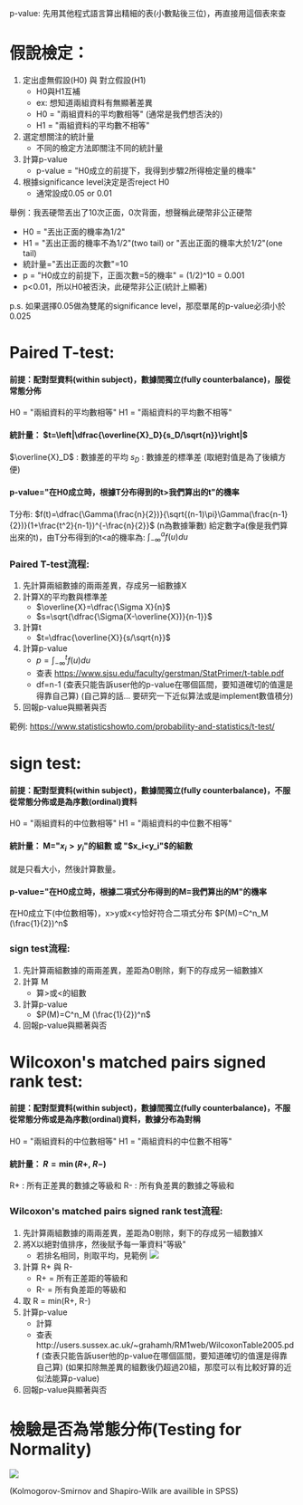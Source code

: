 p-value: 先用其他程式語言算出精細的表(小數點後三位)，再直接用這個表來查


# 假說檢定：

1. 定出虛無假設(H0) 與 對立假設(H1)
    - H0與H1互補 
    - ex: 想知道兩組資料有無顯著差異
    - H0 = "兩組資料的平均數相等" (通常是我們想否決的)
    - H1 = "兩組資料的平均數不相等"
2. 選定想關注的統計量
    - 不同的檢定方法即關注不同的統計量
3. 計算p-value
    - p-value = "H0成立的前提下，我得到步驟2所得檢定量的機率"
4. 根據significance level決定是否reject H0
    - 通常設成0.05 or 0.01

舉例：我丟硬幣丟出了10次正面，0次背面，想聲稱此硬幣非公正硬幣
- H0 = "丟出正面的機率為1/2"
- H1 = "丟出正面的機率不為1/2"(two tail) or "丟出正面的機率大於1/2"(one tail)
- 統計量="丟出正面的次數"=10
- p = "H0成立的前提下，正面次數=5的機率" = (1/2)^10 = 0.001
- p<0.01，所以H0被否決，此硬幣非公正(統計上顯著)


p.s. 如果選擇0.05做為雙尾的significance level，那麼單尾的p-value必須小於0.025

# Paired T-test:
#### 前提：配對型資料(within subject)，數據間獨立(fully counterbalance)，服從常態分佈
H0 = "兩組資料的平均數相等"
H1 = "兩組資料的平均數不相等"

#### 統計量： $t=\left|\dfrac{\overline{X}_D}{s_D/\sqrt{n}}\right|$
$\overline{X}_D$ : 數據差的平均
$s_D$ : 數據差的標準差
(取絕對值是為了後續方便)

#### p-value="在H0成立時，根據T分布得到的t>我們算出的t"的機率

T分布: $f(t)=\dfrac{\Gamma(\frac{n}{2})}{\sqrt{(n-1)\pi}\Gamma(\frac{n-1}{2})}(1+\frac{t^2}{n-1})^{-\frac{n}{2}}$
(n為數據筆數)
給定數字a(像是我們算出來的t)，由T分布得到的t<a的機率為: $\int_{-\infty}^a f(u)du$

### Paired T-test流程:

1. 先計算兩組數據的兩兩差異，存成另一組數據X
2. 計算X的平均數與標準差
    -    $\overline{X}=\dfrac{\Sigma X}{n}$
    -    $s=\sqrt{\dfrac{\Sigma(X-\overline{X})}{n-1}}$
3. 計算t
    -    $t=\dfrac{\overline{X}}{s/\sqrt{n}}$
4. 計算p-value
    -    $p=\int_{-\infty}^t f(u)du$
    -    查表 https://www.sjsu.edu/faculty/gerstman/StatPrimer/t-table.pdf
    -    df=n-1
(查表只能告訴user他的p-value在哪個區間，要知道確切的值還是得靠自己算)
(自己算的話... 要研究一下近似算法或是implement數值積分)
5. 回報p-value與顯著與否

範例: https://www.statisticshowto.com/probability-and-statistics/t-test/

# sign test:
#### 前提：配對型資料(within subject)，數據間獨立(fully counterbalance)，不服從常態分佈或是為序數(ordinal)資料

H0 = "兩組資料的中位數相等"
H1 = "兩組資料的中位數不相等"

#### 統計量： M="$x_i>y_i$"的組數 或 "$x_i<y_i"$的組數
就是只看大小，然後計算數量。

#### p-value="在H0成立時，根據二項式分布得到的M=我們算出的M"的機率
在H0成立下(中位數相等)，x>y或x<y恰好符合二項式分布
$P(M)=C^n_M (\frac{1}{2})^n$

### sign test流程:
1. 先計算兩組數據的兩兩差異，差距為0剔除，剩下的存成另一組數據X 
2. 計算 M
    -    算>或<的組數
3. 計算p-value
    -    $P(M)=C^n_M (\frac{1}{2})^n$
4. 回報p-value與顯著與否



# Wilcoxon's matched pairs signed rank test:
#### 前提：配對型資料(within subject)，數據間獨立(fully counterbalance)，不服從常態分佈或是為序數(ordinal)資料，數據分布為對稱
H0 = "兩組資料的中位數相等"
H1 = "兩組資料的中位數不相等"

#### 統計量： $R=\min(R+,~R-)$
R+ : 所有正差異的數據之等級和
R- : 所有負差異的數據之等級和

### Wilcoxon's matched pairs signed rank test流程:

1. 先計算兩組數據的兩兩差異，差距為0剔除，剩下的存成另一組數據X
2. 將X以絕對值排序，然後賦予每一筆資料"等級"
    -    若排名相同，則取平均，見範例
    ![](https://i.imgur.com/MHdRaBu.png)
4. 計算 R+ 與 R-
    -    R+ = 所有正差距的等級和
    -    R- = 所有負差距的等級和
5. 取 R = min(R+, R-)
6. 計算p-value
    -    計算
    -    查表http://users.sussex.ac.uk/~grahamh/RM1web/WilcoxonTable2005.pdf
(查表只能告訴user他的p-value在哪個區間，要知道確切的值還是得靠自己算)
(如果扣除無差異的組數後仍超過20組，那麼可以有比較好算的近似法能算p-value)
7. 回報p-value與顯著與否



# 檢驗是否為常態分佈(Testing for Normality)
![](https://i.imgur.com/AtA9OYq.png)

(Kolmogorov-Smirnov and Shapiro-Wilk are availible in SPSS)

